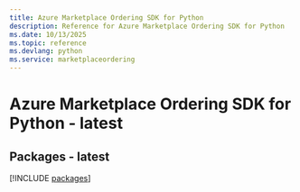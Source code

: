 ```yaml
---
title: Azure Marketplace Ordering SDK for Python
description: Reference for Azure Marketplace Ordering SDK for Python
ms.date: 10/13/2025
ms.topic: reference
ms.devlang: python
ms.service: marketplaceordering
---
```

# Azure Marketplace Ordering SDK for Python - latest
## Packages - latest
[!INCLUDE [packages](marketplace-ordering-index.md)]